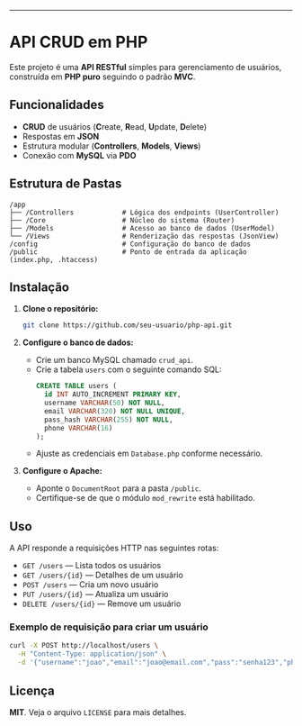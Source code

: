 -----

# API CRUD em PHP

Este projeto é uma **API RESTful** simples para gerenciamento de usuários, construída em **PHP puro** seguindo o padrão **MVC**.

## Funcionalidades

  * **CRUD** de usuários (**C**reate, **R**ead, **U**pdate, **D**elete)
  * Respostas em **JSON**
  * Estrutura modular (**Controllers**, **Models**, **Views**)
  * Conexão com **MySQL** via **PDO**

## Estrutura de Pastas

```
/app
├── /Controllers            # Lógica dos endpoints (UserController)
├── /Core                   # Núcleo do sistema (Router)
├── /Models                 # Acesso ao banco de dados (UserModel)
└── /Views                  # Renderização das respostas (JsonView)
/config                     # Configuração do banco de dados
/public                     # Ponto de entrada da aplicação (index.php, .htaccess)
```

## Instalação

1.  **Clone o repositório:**

    ```sh
    git clone https://github.com/seu-usuario/php-api.git
    ```

2.  **Configure o banco de dados:**

      * Crie um banco MySQL chamado `crud_api`.
      * Crie a tabela `users` com o seguinte comando SQL:
        ```sql
        CREATE TABLE users (
          id INT AUTO_INCREMENT PRIMARY KEY,
          username VARCHAR(50) NOT NULL,
          email VARCHAR(320) NOT NULL UNIQUE,
          pass_hash VARCHAR(255) NOT NULL,
          phone VARCHAR(16)
        );
        ```
      * Ajuste as credenciais em `Database.php` conforme necessário.

3.  **Configure o Apache:**

      * Aponte o `DocumentRoot` para a pasta `/public`.
      * Certifique-se de que o módulo `mod_rewrite` está habilitado.

## Uso

A API responde a requisições HTTP nas seguintes rotas:

  * `GET /users` — Lista todos os usuários
  * `GET /users/{id}` — Detalhes de um usuário
  * `POST /users` — Cria um novo usuário
  * `PUT /users/{id}` — Atualiza um usuário
  * `DELETE /users/{id}` — Remove um usuário

### Exemplo de requisição para criar um usuário

```sh
curl -X POST http://localhost/users \
  -H "Content-Type: application/json" \
  -d '{"username":"joao","email":"joao@email.com","pass":"senha123","phone":"11999999999"}'
```

## Licença

**MIT**. Veja o arquivo `LICENSE` para mais detalhes.

